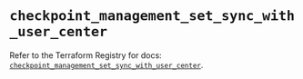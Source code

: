 # `checkpoint_management_set_sync_with_user_center`

Refer to the Terraform Registry for docs: [`checkpoint_management_set_sync_with_user_center`](https://registry.terraform.io/providers/checkpointsw/checkpoint/2.11.0/docs/resources/management_set_sync_with_user_center).
